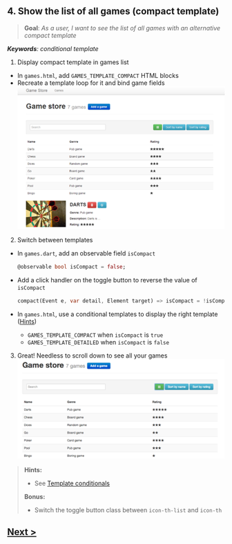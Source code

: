 ## 4. Show the list of all games (compact template)
> **Goal**: _As a user, I want to see the list of all games with an alternative compact template_

_**Keywords**: conditional template_

1. Display compact template in games list
  - In `games.html`, add `GAMES_TEMPLATE_COMPACT` HTML blocks
  - Recreate a template loop for it and bind game fields  
    ![x-games both templates](docs/img/x-games-bothtemplates.png)
2. Switch between templates
  - In `games.dart`, add an observable field `isCompact`

    ```Dart
    @observable bool isCompact = false;
    ```
  - Add a click handler on the toggle button to reverse the value of `isCompact`

    ```Dart
    compact(Event e, var detail, Element target) => isCompact = !isCompact;
    ```
  - In `games.html`, use a conditional templates to display the right template ([Hints](#hints))
    - `GAMES_TEMPLATE_COMPACT` when `isCompact` is `true`
    - `GAMES_TEMPLATE_DETAILED` when `isCompact` is `false`
3. Great! Needless to scroll down to see all your games  
  ![x-games compact template](docs/img/x-games-compact.png)

<a name="hints"></a>
> **Hints:**
> 
> - See [Template conditionals](https://www.dartlang.org/polymer-dart/#template-conditionals)
>
> **Bonus:** 
> 
> - Switch the toggle button class between `icon-th-list` and `icon-th`

## [Next >](user-story-5.md)

